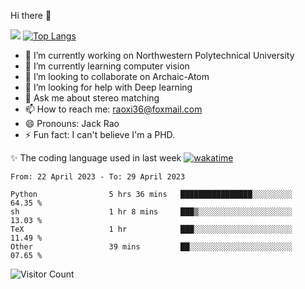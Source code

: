 Hi there 👋

![](https://github-readme-stats.vercel.app/api?username=Raohaocheng)
[![Top Langs](https://github-readme-stats.vercel.app/api/top-langs/?username=Raohaocheng&layout=compact)](https://github.com/anuraghazra/github-readme-stats)

- 🔭 I’m currently working on Northwestern Polytechnical University
- 🌱 I’m currently learning computer vision
- 👯 I’m looking to collaborate on Archaic-Atom
- 🤔 I’m looking for help with Deep learning
- 💬 Ask me about stereo matching
- 📫 How to reach me: raoxi36@foxmail.com
- 😄 Pronouns: Jack Rao
- ⚡ Fun fact: I can't believe I'm a PHD.

✨ The coding language used in last week [![wakatime](https://wakatime.com/badge/user/51ec5ec7-4742-4243-9eea-732ade32c0b7.svg)](https://wakatime.com/@51ec5ec7-4742-4243-9eea-732ade32c0b7)
<!--START_SECTION:waka-->

```text
From: 22 April 2023 - To: 29 April 2023

Python                5 hrs 36 mins   ████████████████░░░░░░░░░   64.35 %
sh                    1 hr 8 mins     ███▒░░░░░░░░░░░░░░░░░░░░░   13.03 %
TeX                   1 hr            ███░░░░░░░░░░░░░░░░░░░░░░   11.49 %
Other                 39 mins         ██░░░░░░░░░░░░░░░░░░░░░░░   07.65 %
```

<!--END_SECTION:waka-->

![Visitor Count](https://profile-counter.glitch.me/Raohaocheng/count.svg)

